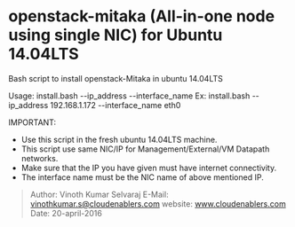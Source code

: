 # openstack-mitaka (All-in-one node using single NIC) for Ubuntu 14.04LTS
Bash script to install openstack-Mitaka in ubuntu 14.04LTS

Usage: install.bash --ip_address <Your server Ip> --interface_name <interface name>
Ex: install.bash --ip_address 192.168.1.172 --interface_name eth0

IMPORTANT:
  - Use this script in the fresh ubuntu 14.04LTS machine.
  - This script use same NIC/IP for Management/External/VM Datapath networks.
  - Make sure that the IP you have given must have internet connectivity.
  - The interface name must be the NIC name of above mentioned IP.

> Author: Vinoth Kumar Selvaraj
> E-Mail: vinothkumar.s@cloudenablers.com
> website: www.cloudenablers.com
> Date: 20-april-2016
